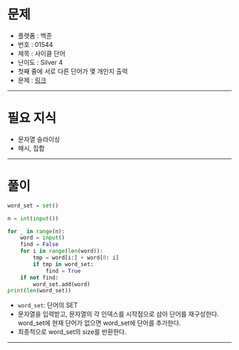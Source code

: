 # 문제
- 플랫폼 : 백준
- 번호 : 01544
- 제목 : 사이클 단어
- 난이도 : Silver 4
- 첫째 줄에 서로 다른 단어가 몇 개인지 출력
- 문제 : <a href="https://www.acmicpc.net/problem/1544" target="_blank">링크</a>

---

# 필요 지식
- 문자열 슬라이싱
- 해시, 집합

---

# 풀이
```python
word_set = set()

n = int(input())

for _ in range(n):
    word = input()
    find = False
    for i in range(len(word)):
        tmp = word[i:] + word[0: i]
        if tmp in word_set:
            find = True
    if not find:
        word_set.add(word)
print(len(word_set))
```
- `word_set`: 단어의 SET
- 문자열을 입력받고, 문자열의 각 인덱스를 시작점으로 삼아 단어를 재구성한다. word_set에 현재 단어가 없으면 word_set에 단어를 추가한다.
- 최종적으로 word_set의 size를 반환한다.
---
